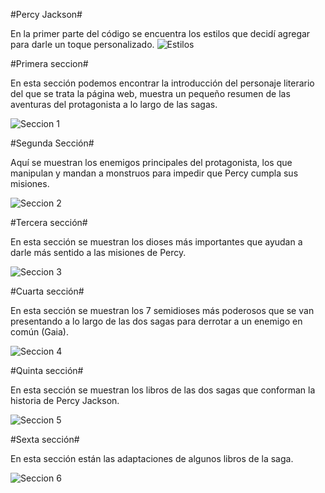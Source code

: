 #Percy Jackson#

En la primer parte del código se encuentra los estilos que decidí agregar para darle un toque personalizado.
![Estilos](https://i.postimg.cc/J7cXSWBT/image.png)

#Primera seccion#

En esta sección podemos encontrar la introducción del personaje literario del que se trata la página web, 
muestra un pequeño resumen de las aventuras del protagonista a lo largo de las sagas.

![Seccion 1](https://i.postimg.cc/ydTNpsrc/image.png)

#Segunda Sección#

Aquí se muestran los enemigos principales del protagonista, los que manipulan y mandan a monstruos para impedir que Percy cumpla sus misiones.

![Seccion 2](https://i.postimg.cc/bN1qmzDJ/image.png)

#Tercera sección#

En esta sección se muestran los dioses más importantes que ayudan a darle más sentido a las misiones de Percy.

![Seccion 3](https://i.postimg.cc/ZR9SpZzJ/image.png)

#Cuarta sección#

En esta sección se muestran los 7 semidioses más poderosos que se van presentando a lo largo de las dos sagas para derrotar a un enemigo en común (Gaia).

![Seccion 4](https://i.postimg.cc/JnHftqjn/image.png)

#Quinta sección#

En esta sección se muestran los libros de las dos sagas que conforman la historia de Percy Jackson.

![Seccion 5](https://i.postimg.cc/65fD7T4d/image.png)


#Sexta sección#

En esta sección están las adaptaciones de algunos libros de la saga.

![Seccion 6](https://i.postimg.cc/bvDCRvrV/image.png)
